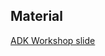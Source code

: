 ## Material

[ADK Workshop slide](https://docs.google.com/presentation/d/1NgXccjzHEti5-Psc4-WPiDFo8zV_0LtUTBRqhFKDs9k/edit?usp=sharing)
